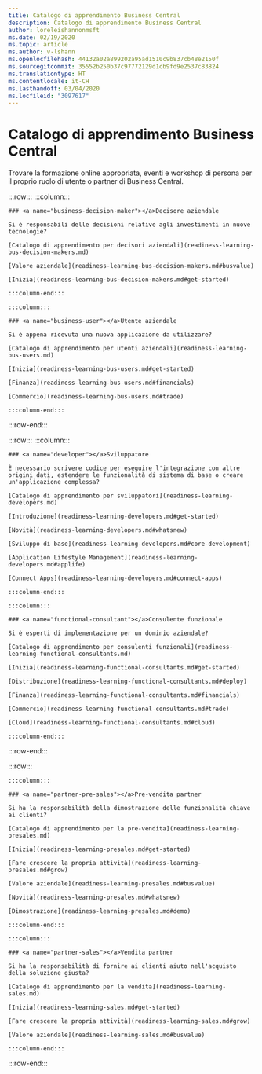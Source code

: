```yaml
---
title: Catalogo di apprendimento Business Central
description: Catalogo di apprendimento Business Central
author: loreleishannonmsft
ms.date: 02/19/2020
ms.topic: article
ms.author: v-lshann
ms.openlocfilehash: 44132a02a899202a95ad1510c9b837cb48e2150f
ms.sourcegitcommit: 35552b250b37c97772129d1cb9fd9e2537c83824
ms.translationtype: HT
ms.contentlocale: it-CH
ms.lasthandoff: 03/04/2020
ms.locfileid: "3097617"
---
```

# <a name="business-central-learning-catalog"></a>Catalogo di apprendimento Business Central
Trovare la formazione online appropriata, eventi e workshop di persona per il proprio ruolo di utente o partner di Business Central.

:::row:::
    :::column:::

    ### <a name="business-decision-maker"></a>Decisore aziendale

    Si è responsabili delle decisioni relative agli investimenti in nuove tecnologie? 

    [Catalogo di apprendimento per decisori aziendali](readiness-learning-bus-decision-makers.md)

    [Valore aziendale](readiness-learning-bus-decision-makers.md#busvalue)

    [Inizia](readiness-learning-bus-decision-makers.md#get-started)

    :::column-end:::

    :::column:::

    ### <a name="business-user"></a>Utente aziendale

    Si è appena ricevuta una nuova applicazione da utilizzare? 

    [Catalogo di apprendimento per utenti aziendali](readiness-learning-bus-users.md)

    [Inizia](readiness-learning-bus-users.md#get-started)

    [Finanza](readiness-learning-bus-users.md#financials)

    [Commercio](readiness-learning-bus-users.md#trade)

    :::column-end:::

:::row-end:::

:::row:::
    :::column:::

    ### <a name="developer"></a>Sviluppatore

    È necessario scrivere codice per eseguire l'integrazione con altre origini dati, estendere le funzionalità di sistema di base o creare un'applicazione complessa?

    [Catalogo di apprendimento per sviluppatori](readiness-learning-developers.md)

    [Introduzione](readiness-learning-developers.md#get-started)

    [Novità](readiness-learning-developers.md#whatsnew)

    [Sviluppo di base](readiness-learning-developers.md#core-development)

    [Application Lifestyle Management](readiness-learning-developers.md#applife)

    [Connect Apps](readiness-learning-developers.md#connect-apps)

    :::column-end:::

    :::column:::

    ### <a name="functional-consultant"></a>Consulente funzionale
    
    Si è esperti di implementazione per un dominio aziendale? 

    [Catalogo di apprendimento per consulenti funzionali](readiness-learning-functional-consultants.md)

    [Inizia](readiness-learning-functional-consultants.md#get-started)

    [Distribuzione](readiness-learning-functional-consultants.md#deploy)

    [Finanza](readiness-learning-functional-consultants.md#financials)

    [Commercio](readiness-learning-functional-consultants.md#trade)

    [Cloud](readiness-learning-functional-consultants.md#cloud)

    :::column-end:::

:::row-end:::

:::row:::

    :::column:::

    ### <a name="partner-pre-sales"></a>Pre-vendita partner

    Si ha la responsabilità della dimostrazione delle funzionalità chiave ai clienti? 

    [Catalogo di apprendimento per la pre-vendita](readiness-learning-presales.md)

    [Inizia](readiness-learning-presales.md#get-started)

    [Fare crescere la propria attività](readiness-learning-presales.md#grow)

    [Valore aziendale](readiness-learning-presales.md#busvalue)

    [Novità](readiness-learning-presales.md#whatsnew)

    [Dimostrazione](readiness-learning-presales.md#demo)

    :::column-end:::

    :::column:::

    ### <a name="partner-sales"></a>Vendita partner

    Si ha la responsabilità di fornire ai clienti aiuto nell'acquisto della soluzione giusta? 

    [Catalogo di apprendimento per la vendita](readiness-learning-sales.md)

    [Inizia](readiness-learning-sales.md#get-started)

    [Fare crescere la propria attività](readiness-learning-sales.md#grow)

    [Valore aziendale](readiness-learning-sales.md#busvalue)

    :::column-end:::

:::row-end:::
